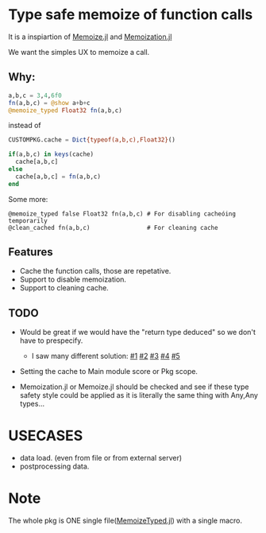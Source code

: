 # Type safe memoize of function calls

It is a inspiartion of [Memoize.jl](https://github.com/JuliaCollections/Memoize.jl) and [Memoization.jl](https://github.com/marius311/Memoization.jl)

We want the simples UX to memoize a call. 

## Why:
```julia
a,b,c = 3,4,6f0
fn(a,b,c) = @show a+b+c
@memoize_typed Float32 fn(a,b,c)
```
instead of
```julia
CUSTOMPKG.cache = Dict{typeof(a,b,c),Float32}()

if(a,b,c) in keys(cache) 
  cache[a,b,c]
else
  cache[a,b,c] = fn(a,b,c)
end
```

Some more:
```
@memoize_typed false Float32 fn(a,b,c) # For disabling cacheóing temporarily
@clean_cached fn(a,b,c)                # For cleaning cache
```

## Features
- Cache the function calls, those are repetative. 
- Support to disable memoization.
- Support to cleaning cache.

## TODO
- Would be great if we would have the "return type deduced" so we don't have to prespecify.
    - I saw many different solution: [#1](https://discourse.julialang.org/t/type-stable-generic-memoisation/96237) [#2](https://stackoverflow.com/questions/58328476/is-it-possible-to-get-the-return-type-of-a-julia-function-in-an-unevaluated-cont) [#3](https://discourse.julialang.org/t/obtaining-a-functions-output-type/11313) [#4](https://discourse.julialang.org/t/why-does-core-compiler-return-type-expect-function-instance-instead-of-function-type/42521) [#5](https://discourse.julialang.org/t/using-core-inference-return-type/2945)

- Setting the cache to Main module score or Pkg scope.
- Memoization.jl or Memoize.jl should be checked and see if these type safety style could be applied as it is literally the same thing with Any,Any types...

# USECASES
- data load. (even from file or from external server) 
- postprocessing data.

# Note
The whole pkg is ONE single file([MemoizeTyped.jl](https://github.com/Cvikli/MemoizeTyped.jl/blob/main/src/MemoizeTyped.jl)) with a single macro. 
